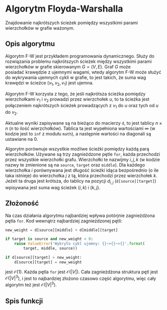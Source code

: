 # Algorytm Floyda-Warshalla

Znajdowanie najkrótszych ścieżek pomiędzy wszystkimi parami wierzchołków w grafie ważonym.

## Opis algorytmu

Algorytm F-W jest przykładem programowania dynamicznego. Służy do rozwiązania problemu najkrótszych ścieżek między wszystkimi parami wierzchołków w grafie skierowanym $G = (V, E)$. Graf $G$ może posiadać krawędzie z ujemnymi wagami, wtedy algorytm F-W może służyć do wykrywania ujemnych cykli w grafie, to jest takich, że suma wag krawędzi w ścieżce $(v_1, v_2, v_1$) jest ujemna.

Algorytm F-W korzysta z tego, że jeśli najkrótsza ścieżka pomiędzy wierzchołkami $v_1$ i $v_2$ prowadzi przez wierzchołek $u$, to ta ścieżka jest połączeniem najkrótszych ścieżek prowadzących z $v_1$ do $u$ oraz tych od $u$ do $v_2$.

Aktualne wyniki zapisywane są na bieżąco do macierzy `d`, to jest tablicy $n\times n$ ($n$ to ilość wierzchołków). Tablica ta jest wypełniona wartościami $\infty$ (w kodzie jest to `inf` z modułu `math`), a następnie wartości na diagonali są ustawiane na $0$.

Algorytm porównuje wszystkie możliwe ścieżki pomiędzy każdą parą wierzchołków. Używane są trzy zagnieżdzone pętle `for`, każda przechodzi przez wszystkie wierzchołki grafu. Wierzchołki te nazwijmy $i, j, k$ (w kodzie nazwy te zmienione są na `source`, `target` oraz `middle`). Dla każdego wierzchołka $i$ porównywana jest długość ścieżki idąca bezpośrednio (o ile taka istnieje) do wierzchołka $j$ z tą, która przechodzi przez wierzchołek $k$. Jeżeli ta druga jest krótsza, do tablicy na pozycji $d_{i,j}$ (`d[source][target]`) wpisywana jest suma wag ścieżek $(i, k)$ i $(k, j)$.

## Złożoność

Na czas działania algorytmu najbardziej wpływa potórjnie zagnieżdżona pętla `for`. Kod wewnątrz najbardziej zagnieżdzonej pętli:

```Python
new_weight = d[source][middle] + d[middle][target]

if target is source and new_weight < 0:
    raise ValueError('Wykryto cykl ujemny: {}~>{}~>{}'.format(
        target, middle, source))

if d[source][target] > new_weight:
    d[source][target] = new_weight
```

jest $\mathcal{O}(1)$. Każda pętla `for` jest $\mathcal{O}(|V|)$. Cała zagnieżdżona struktura pętl jest $\mathcal{O}(|V|^3)$, i jest to najbardziej złożono czasowo część algorytmu, więc cały algorytm też jest $\mathcal{O}(|V|^3)$.

## Spis funkcji
